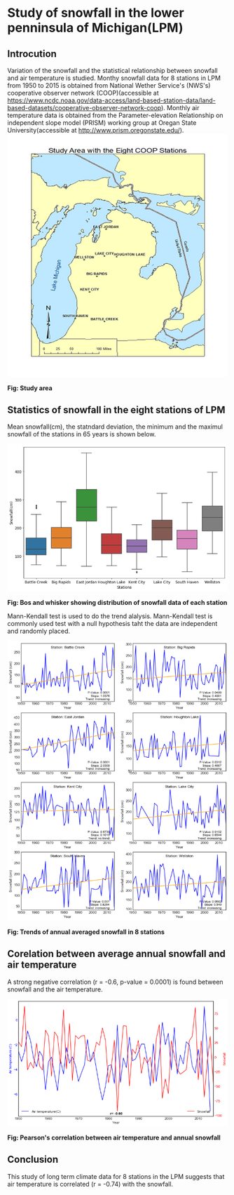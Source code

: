 # Study of snowfall in the lower penninsula of Michigan(LPM) 
## Introcution

Variation of the snowfall and the statistical relationship between snowfall and air temperature is studied. Monthy snowfall data for 8 stations in LPM from 1950 to 2015 is obtained from National Wether Service's (NWS's) cooperative observer network (COOP)(accessible at https://www.ncdc.noaa.gov/data-access/land-based-station-data/land-based-datasets/cooperative-observer-network-coop). Monthly air temperature data is obtained from the Parameter-elevation Relationship on independent slope model (PRISM) working group at Oregan State University(accessible at http://www.prism.oregonstate.edu/).
![](study_area.png)

<b>Fig: Study area </b>

## Statistics of snowfall in the eight stations of LPM
Mean snowfall(cm), the statndard deviation, the minimum and the maximul snowfall of the stations in 65 years is shown below.

![](snow_box.png)

<b>Fig: Bos and whisker showing distribution of snowfall data of each station</b>

Mann-Kendall test is used to do the trend alalysis. Mann-Kendall test is commonly used test with a null hypothesis taht the data are independent and randomly placed.

![](snow_trend.png)

<b>Fig: Trends of annual averaged snowfall in 8 stations</b>

## Corelation between average annual snowfall and air temperature

A strong negative correlation (r = -0.6, p-value = 0.0001) is found between snowfall and the air temperature.

![](snow_airtemp.png)

<b>Fig: Pearson's correlation between air temperature and annual snowfall</b>

## Conclusion
This study of long term climate data for 8 stations in the LPM suggests that air temperature is correlated (r = -0.74) with the snowfall.
